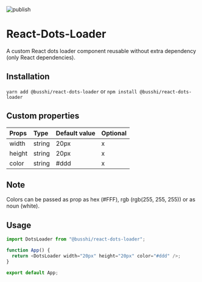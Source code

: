 ![publish](https://github.com/busshi/npm-react-dots-loader/actions/workflows/publish-npm.yml/badge.svg)

# React-Dots-Loader

A custom React dots loader component reusable without extra dependency (only React dependencies).

## Installation

`yarn add @busshi/react-dots-loader` or `npm install @busshi/react-dots-loader`

## Custom properties

| Props  | Type   | Default value | Optional |
| :----- | :----- | :------------ | :------- |
| width  | string | 20px          | x        |
| height | string | 20px          | x        |
| color  | string | #ddd          | x        |

## Note

Colors can be passed as prop as hex (#FFF), rgb (rgb(255, 255, 255)) or as noun (white).

## Usage

```js
import DotsLoader from "@busshi/react-dots-loader";

function App() {
  return <DotsLoader width="20px" height="20px" color="#ddd" />;
}

export default App;
```
